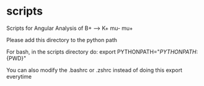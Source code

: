 # scripts
Scripts for Angular Analysis of B+ --> K+ mu- mu+

Please add this directory to the python path

For bash, in the scripts directory do:
export PYTHONPATH="${PYTHONPATH}:${PWD}"


You can also modify the .bashrc or .zshrc instead of doing this export everytime
